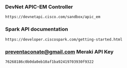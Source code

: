 ### DevNet APIC-EM Controller

```
https://devnetapi.cisco.com/sandbox/apic_em
```

### Spark API documentation

```
https://developer.ciscospark.com/getting-started.html
```

### preventaconate@gmail.com Meraki API Key
```
76268186c0b0da0eb10af1ba92419703930f9322
```
